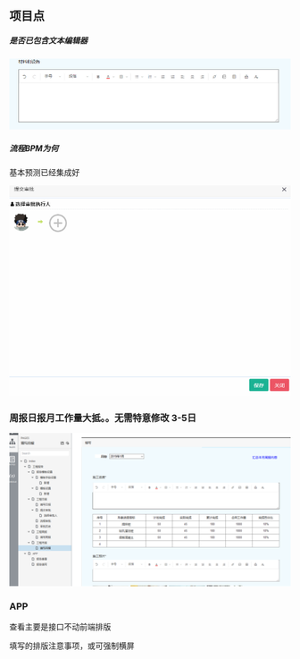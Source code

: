 ##  项目点

##### 是否已包含文本编辑器





![1558269690986](assets/1558269690986.png)

##### 流程BPM为何

基本预测已经集成好

![1558269727274](assets/1558269727274.png)

### 周报日报月工作量大抵。。无需特意修改 3-5日



**![1558269917628](assets/1558269917628.png)**

### APP

查看主要是接口不动前端排版

填写的排版注意事项，或可强制横屏